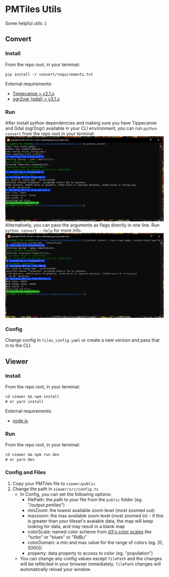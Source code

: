 # PMTiles Utils

Some helpful utils :)

## Convert
### Install
From the repo root, in your terminal:
```
pip install -r convert/requirements.txt
```
External requirements:
- [Tippecanoe > v2.1.x](https://github.com/felt/tippecanoe)
- [ogr2ogr (gdal) > v3.1.x](https://gdal.org/download.html)
### Run
After install python dependencies and making sure you have Tippecanoe and Gdal (ogr2ogr) available in your CLI environment, you can run `python convert` from the repo root in your terminal:
![Prompt based](/docs/img/interactive_cli.png)
Alternatively, you can pass the arguments as flags directly in one line. Run `python convert --help` for more info.
![Flag based](/docs/img/flags.png)

### Config
Change config in `tiles_config.yaml` or create a new version and pass that in to the CLI.

## Viewer
### Install
From the repo root, in your terminal:
```
cd viewer && npm install
# or yarn install
```
External requirements:
- [node.js](https://nodejs.org/en/)
### Run
From the repo root, in your terminal:
```
cd viewer && npm run dev
# or yarn dev
```
### Config and Files
1. Copy your PMTiles file to `viewer/public`
2. Change the path in `viewer/src/config.ts`
    - In Config, you can set the following options:
        - filePath: the path to your file from the `public` folder (eg. "/output.pmtiles")
        - minZoom: the lowest available zoom level (most zoomed out)
        - maxzoom: the max available zoom level (most zoomed in) - if this is greater than your tileset's avaiable data, the map will keep looking for data, and may result in a blank map
        - colorScale: named color scheme from [d3's color scales](https://github.com/d3/d3-scale-chromatic/blob/main/README.md) like "turbo" or "blues" or "RdBu"
        - colorDomain: a min and max value for the range of colors (eg. [0, 5000])
        - property: data property to access to color (eg. "population")
    - You can change any config values except `filePath` and the changes will be reflected in your browser immediately. `filePath` changes will automatically reload your window.